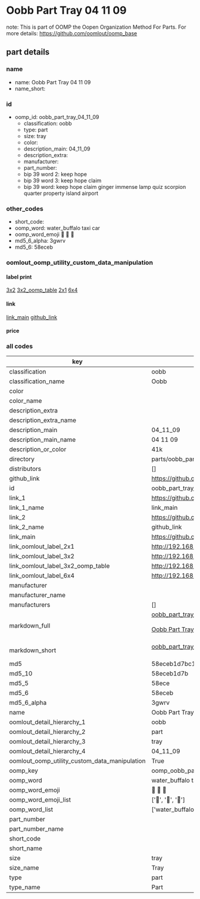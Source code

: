 # Oobb Part Tray 04 11 09  

note: This is part of OOMP the Oopen Organization Method For Parts. For more details: https://github.com/oomlout/oomp_base

##  part details





### name
* name: Oobb Part Tray 04 11 09
* name_short: 
### id
* oomp_id: oobb_part_tray_04_11_09
  * classification: oobb
  * type: part
  * size: tray
  * color: 
  * description_main: 04_11_09
  * description_extra: 
  * manufacturer: 
  * part_number: 
  * bip 39 word 2: keep hope
  * bip 39 word 3: keep hope claim
  * bip 39 word: keep hope claim ginger immense lamp quiz scorpion quarter property island airport

### other_codes
* short_code: 
* oomp_word: water_buffalo taxi car
* oomp_word_emoji :water_buffalo: :taxi: :car:
* md5_6_alpha: 3gwrv
* md5_6: 58eceb






### oomlout_oomp_utility_custom_data_manipulation
#### label print
[3x2](http://192.168.1.245:1112/?label=oomp%203gwrv)
[3x2_oomp_table](http://192.168.1.107:1112/?label=oomp%203gwrv)
[2x1](http://192.168.1.242:1112/?label=oomp%203gwrv)
[6x4](http://192.168.1.55:1112/?label=oomp%203gwrv)    

#### link

[link_main](https://github.com/oomlout/oomlout_oomp_current_version_messy/tree/main/parts/oobb_part_tray_04_11_09) [github_link](https://github.com/oomlout/oomlout_oomp_part_src/tree/main/parts/oobb_part_tray_04_11_09)                             

#### price







### all codes 
| key | value |  
| --- | --- |  
| classification | oobb |  
| classification_name | Oobb |  
| color |  |  
| color_name |  |  
| description_extra |  |  
| description_extra_name |  |  
| description_main | 04_11_09 |  
| description_main_name | 04 11 09 |  
| description_or_color | 41k |  
| directory | parts/oobb_part_tray_04_11_09 |  
| distributors | [] |  
| github_link | https://github.com/oomlout/oomlout_oomp_part_src/tree/main/parts/oobb_part_tray_04_11_09 |  
| id | oobb_part_tray_04_11_09 |  
| link_1 | https://github.com/oomlout/oomlout_oomp_current_version_messy/tree/main/parts/oobb_part_tray_04_11_09 |  
| link_1_name | link_main |  
| link_2 | https://github.com/oomlout/oomlout_oomp_part_src/tree/main/parts/oobb_part_tray_04_11_09 |  
| link_2_name | github_link |  
| link_main | https://github.com/oomlout/oomlout_oomp_current_version_messy/tree/main/parts/oobb_part_tray_04_11_09 |  
| link_oomlout_label_2x1 | http://192.168.1.242:1112/?label=oomp%203gwrv |  
| link_oomlout_label_3x2 | http://192.168.1.245:1112/?label=oomp%203gwrv |  
| link_oomlout_label_3x2_oomp_table | http://192.168.1.107:1112/?label=oomp%203gwrv |  
| link_oomlout_label_6x4 | http://192.168.1.55:1112/?label=oomp%203gwrv |  
| manufacturer |  |  
| manufacturer_name |  |  
| manufacturers | [] |  
| markdown_full | [oobb_part_tray_04_11_09](https://github.com/oomlout/oomlout_oomp_current_version_messy/tree/main/parts/oobb_part_tray_04_11_09)<br>[](https://github.com/oomlout/oomlout_oomp_current_version_messy/tree/main/parts/oobb_part_tray_04_11_09)<br>[Oobb Part Tray 04 11 09](https://github.com/oomlout/oomlout_oomp_current_version_messy/tree/main/parts/oobb_part_tray_04_11_09)<br><br> |  
| markdown_short | [oobb_part_tray_04_11_09](https://github.com/oomlout/oomlout_oomp_current_version_messy/tree/main/parts/oobb_part_tray_04_11_09)<br><br> |  
| md5 | 58eceb1d7bc135fdf338c620535b5bce |  
| md5_10 | 58eceb1d7b |  
| md5_5 | 58ece |  
| md5_6 | 58eceb |  
| md5_6_alpha | 3gwrv |  
| name | Oobb Part Tray 04 11 09 |  
| oomlout_detail_hierarchy_1 | oobb |  
| oomlout_detail_hierarchy_2 | part |  
| oomlout_detail_hierarchy_3 | tray |  
| oomlout_detail_hierarchy_4 | 04_11_09 |  
| oomlout_oomp_utility_custom_data_manipulation | True |  
| oomp_key | oomp_oobb_part_tray_04_11_09 |  
| oomp_word | water_buffalo taxi car |  
| oomp_word_emoji | :water_buffalo: :taxi: :car: |  
| oomp_word_emoji_list | [':water_buffalo:', ':taxi:', ':car:'] |  
| oomp_word_list | ['water_buffalo', 'taxi', 'car'] |  
| part_number |  |  
| part_number_name |  |  
| short_code |  |  
| short_name |  |  
| size | tray |  
| size_name | Tray |  
| type | part |  
| type_name | Part |  
